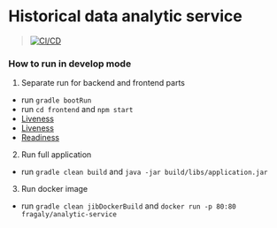 # Historical data analytic service

> [![CI/CD](https://github.com/fragaLY/analytic-service/actions/workflows/ci-cd.yml/badge.svg)](https://github.com/fragaLY/analytic-service/actions/workflows/ci-cd.yml)

### How to run in develop mode
1. Separate run for backend and frontend parts
- run ```gradle bootRun```
- run ```cd frontend``` and ```npm start```
- [Liveness](http://localhost:3000)
- [Liveness](http://localhost/actuator/health/liveness)
- [Readiness](http://localhost/actuator/health/readiness)

2. Run full application
- run ```gradle clean build``` and ```java -jar build/libs/application.jar```

3. Run docker image
- run ```gradle clean jibDockerBuild``` and ```docker run -p 80:80 fragaly/analytic-service```
